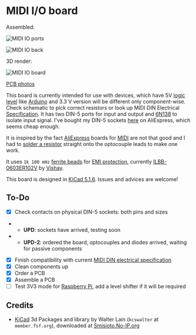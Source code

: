 # MIDI I/O board

Assembled:

![MIDI IO ports](https://i.imgur.com/nvwDDXi.jpg)

![MIDI IO back](https://i.imgur.com/HxjOJei.jpg)

3D render:

![MIDI IO board](https://i.imgur.com/3CaKhEJ.png)

[PCB photos](https://i.imgur.com/VaKc3Vo.jpg)

This board is currently intended for use with devices, which have 5V [logic level](https://en.wikipedia.org/wiki/Logic_level) like [Arduino](https://www.arduino.cc/) and 3.3 V version will be different only component-wise. Check schematic to pick correct resistors or look up MIDI DIN Electrical [Specification](https://www.midi.org/specifications-old/item/midi-din-electrical-specification).
It has two DIN-5 ports for input and output and [6N138](https://www.vishay.com/docs/83605/6n139.pdf) to isolate input signal.
I've bought my DIN-5 sockets [here](https://aliexpress.ru/item/32402564814.html) on AliExpress, which seems cheap enough.

It is inspired by the fact [AliExpress](http://aliexpress.com/) boards for [MIDI](https://en.wikipedia.org/wiki/MIDI) are not that good and I had to [solder a resistor](https://twitter.com/I_am_6r1d/status/1299311510662021120) straight onto the optocouple leads to make one work.

It uses `1k 100 mHz` [ferrite beads](https://article.murata.com/en-eu/article/basics-of-noise-countermeasures-lesson-4) for [EMI protection](https://en.wikipedia.org/wiki/Electromagnetic_interference), currently [ILBB-0603ER102V](https://static6.arrow.com/aropdfconversion/c4f424f1ec3f9ac2c3a4ec0c3df1e3ee2574f7a5/ilbb0603.pdf) by [Vishay](https://www.vishay.com/).

This board is designed in [KiCad 5.1.6](https://kicad-pcb.org/).
Issues and advices are welcome!

## To-Do

- [x] Check contacts on physical DIN-5 sockets: both pins and sizes
- - **UPD**: sockets have arrived, testing soon
- - **UPD-2**: ordered the board, optocouples and diodes arrived, waiting for passive components
- [x] Finish compatibility with current [MIDI DIN electrical specification](https://www.midi.org/specifications/item/midi-din-electrical-specification)
- [x] Clean components up
- [x] Order a PCB
- [x] Assemble a PCB
- [ ] Test 3V3 mode for [Raspberry Pi](https://www.raspberrypi.org/), add a level shifter if it will be required

## Credits

* [KiCad](https://kicad-pcb.org/) 3d Packages and library by Walter Lain (`kcswalter` at `member.fsf.org`), downloaded at [Smisioto.No-IP.org](http://smisioto.no-ip.org/elettronica/kicad/kicad-en.htm)
